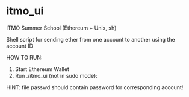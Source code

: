 # itmo_ui
ITMO Summer School (Ethereum + Unix, sh)

Shell script for sending ether from one account to another using the account ID

HOW TO RUN:
1) Start Ethereum Wallet
2) Run ./itmo_ui  (not in sudo mode): 


HINT: file passwd should contain password for corresponding account!
